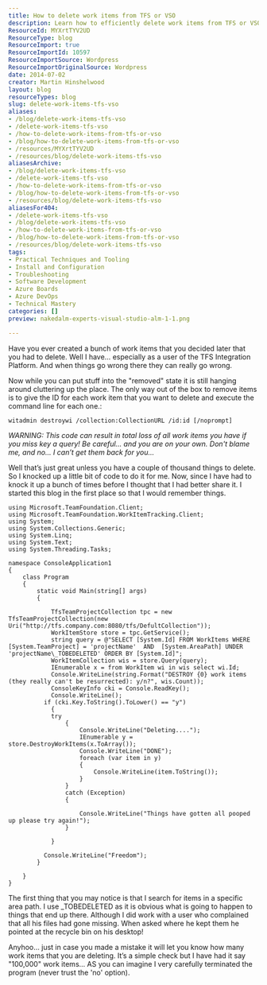 ```yaml
---
title: How to delete work items from TFS or VSO
description: Learn how to efficiently delete work items from TFS or VSO with expert tips and code examples. Streamline your project management today!
ResourceId: MYXrtTYV2UD
ResourceType: blog
ResourceImport: true
ResourceImportId: 10597
ResourceImportSource: Wordpress
ResourceImportOriginalSource: Wordpress
date: 2014-07-02
creator: Martin Hinshelwood
layout: blog
resourceTypes: blog
slug: delete-work-items-tfs-vso
aliases:
- /blog/delete-work-items-tfs-vso
- /delete-work-items-tfs-vso
- /how-to-delete-work-items-from-tfs-or-vso
- /blog/how-to-delete-work-items-from-tfs-or-vso
- /resources/MYXrtTYV2UD
- /resources/blog/delete-work-items-tfs-vso
aliasesArchive:
- /blog/delete-work-items-tfs-vso
- /delete-work-items-tfs-vso
- /how-to-delete-work-items-from-tfs-or-vso
- /blog/how-to-delete-work-items-from-tfs-or-vso
- /resources/blog/delete-work-items-tfs-vso
aliasesFor404:
- /delete-work-items-tfs-vso
- /blog/delete-work-items-tfs-vso
- /how-to-delete-work-items-from-tfs-or-vso
- /blog/how-to-delete-work-items-from-tfs-or-vso
- /resources/blog/delete-work-items-tfs-vso
tags:
- Practical Techniques and Tooling
- Install and Configuration
- Troubleshooting
- Software Development
- Azure Boards
- Azure DevOps
- Technical Mastery
categories: []
preview: nakedalm-experts-visual-studio-alm-1-1.png

---
```

Have you ever created a bunch of work items that you decided later that you had to delete. Well I have… especially as a user of the TFS Integration Platform. And when things go wrong there they can really go wrong.

Now while you can put stuff into the "removed" state it is still hanging around cluttering up the place. The only way out of the box to remove items is to give the ID for each work item that you want to delete and execute the command line for each one.:

```
witadmin destroywi /collection:CollectionURL /id:id [/noprompt]
```

_WARNING: This code can result in total loss of all work items you have if you miss key a query! Be careful… and you are on your own. Don't blame me, and no… I can’t get them back for you…_

Well that’s just great unless you have a couple of thousand things to delete. So I knocked up a little bit of code to do it for me. Now, since I have had to knock it up a bunch of times before I thought that I had better share it. I started this blog in the first place so that I would remember things.

```
using Microsoft.TeamFoundation.Client;
using Microsoft.TeamFoundation.WorkItemTracking.Client;
using System;
using System.Collections.Generic;
using System.Linq;
using System.Text;
using System.Threading.Tasks;
 
namespace ConsoleApplication1
{
    class Program
    {
        static void Main(string[] args)
        {
 
            TfsTeamProjectCollection tpc = new TfsTeamProjectCollection(new Uri("http://tfs.company.com:8080/tfs/DefultCollection"));
            WorkItemStore store = tpc.GetService();
            string query = @"SELECT [System.Id] FROM WorkItems WHERE [System.TeamProject] = 'projectName'  AND  [System.AreaPath] UNDER 'projectName\_TOBEDELETED' ORDER BY [System.Id]";
            WorkItemCollection wis = store.Query(query);
            IEnumerable x = from WorkItem wi in wis select wi.Id;
            Console.WriteLine(string.Format("DESTROY {0} work items (they really can't be resurrected): y/n?", wis.Count));
            ConsoleKeyInfo cki = Console.ReadKey();
            Console.WriteLine();
          if (cki.Key.ToString().ToLower() == "y")
            {
            try
                {
                    Console.WriteLine("Deleting....");
                    IEnumerable y = store.DestroyWorkItems(x.ToArray());
                    Console.WriteLine("DONE");
                    foreach (var item in y)
                    {
                        Console.WriteLine(item.ToString());
                    }
                }
                catch (Exception)
                {
 
                    Console.WriteLine("Things have gotten all pooped up please try again!");
                }
        
            }
 
          Console.WriteLine("Freedom");
        }
   
    }
}

```

The first thing that you may notice is that I search for items in a specific area path. I use \_TOBEDELETED as it is obvious what is going to happen to things that end up there. Although I did work with a user who complained that all his files had gone missing. When asked where he kept them he pointed at the recycle bin on his desktop!

Anyhoo… just in case you made a mistake it will let you know how many work items that you are deleting. It’s a simple check but I have had it say "100,000" work items… AS you can imagine I very carefully terminated the program (never trust the 'no' option).

